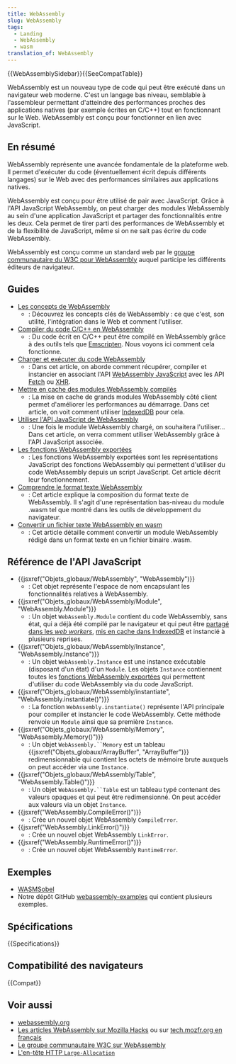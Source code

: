 ```yaml
---
title: WebAssembly
slug: WebAssembly
tags:
  - Landing
  - WebAssembly
  - wasm
translation_of: WebAssembly
---
```


{{WebAssemblySidebar}}{{SeeCompatTable}}

WebAssembly est un nouveau type de code qui peut être exécuté dans un navigateur web moderne. C'est un langage bas niveau, semblable à l'assembleur permettant d'atteindre des performances proches des applications natives (par exemple écrites en C/C++) tout en fonctionnant sur le Web. WebAssembly est conçu pour fonctionner en lien avec JavaScript.

## En résumé

WebAssembly représente une avancée fondamentale de la plateforme web. Il permet d'exécuter du code (éventuellement écrit depuis différents langages) sur le Web avec des performances similaires aux applications natives.

WebAssembly est conçu pour être utilisé de pair avec JavaScript. Grâce à l'API JavaScript WebAssembly, on peut charger des modules WebAssembly au sein d'une application JavaScript et partager des fonctionnalités entre les deux. Cela permet de tirer parti des performances de WebAssembly et de la flexibilité de JavaScript, même si on ne sait pas écrire du code WebAssembly.

WebAssembly est conçu comme un standard web par le [groupe communautaire du W3C pour WebAssembly](https://www.w3.org/community/webassembly/) auquel participe les différents éditeurs de navigateur.

## Guides

- [Les concepts de WebAssembly](/fr/docs/WebAssembly/Concepts)
  - : Découvrez les concepts clés de WebAssembly : ce que c'est, son utilité, l'intégration dans le Web et comment l'utiliser.
- [Compiler du code C/C++ en WebAssembly](/fr/docs/WebAssembly/C_to_wasm)
  - : Du code écrit en C/C++ peut être compilé en WebAssembly grâce à des outils tels que [Emscripten](/fr/docs/Mozilla/Projects/Emscripten). Nous voyons ici comment cela fonctionne.
- [Charger et exécuter du code WebAssembly](/fr/docs/WebAssembly/Loading_and_running)
  - : Dans cet article, on aborde comment récupérer, compiler et instancier en associant l'API [WebAssembly JavaScript](/fr/docs/Web/JavaScript/Reference/Objets_globaux/WebAssembly) avec les API [Fetch](/fr/docs/Web/API/Fetch_API) ou [XHR](/fr/docs/Web/API/XMLHttpRequest).
- [Mettre en cache des modules WebAssembly compilés](/fr/docs/WebAssembly/Caching_modules)
  - : La mise en cache de grands modules WebAssembly côté client permet d'améliorer les performances au démarrage. Dans cet article, on voit comment utiliser [IndexedDB](/fr/docs/Web/API/IndexedDB_API) pour cela.
- [Utiliser l'API JavaScript de WebAssembly](/fr/docs/WebAssembly/Using_the_JavaScript_API)
  - : Une fois le module WebAssembly chargé, on souhaitera l'utiliser… Dans cet article, on verra comment utiliser WebAssembly grâce à l'API JavaScript associée.
- [Les fonctions WebAssembly exportées](/fr/docs/WebAssembly/Exported_functions)
  - : Les fonctions WebAssembly exportées sont les représentations JavaScript des fonctions WebAssembly qui permettent d'utiliser du code WebAssembly depuis un script JavaScript. Cet article décrit leur fonctionnement.
- [Comprendre le format texte WebAssembly](/fr/docs/WebAssembly/Understanding_the_text_format)
  - : Cet article explique la composition du format texte de WebAssembly. Il s'agit d'une représentation bas-niveau du module .wasm tel que montré dans les outils de développement du navigateur.
- [Convertir un fichier texte WebAssembly en wasm](/fr/docs/WebAssembly/Text_format_to_wasm)
  - : Cet article détaille comment convertir un module WebAssembly rédigé dans un format texte en un fichier binaire .wasm.

## Référence de l'API JavaScript

- {{jsxref("Objets_globaux/WebAssembly", "WebAssembly")}}
  - : Cet objet représente l'espace de nom encapsulant les fonctionnalités relatives à WebAssembly.
- {{jsxref("Objets_globaux/WebAssembly/Module", "WebAssembly.Module")}}
  - : Un objet `WebAssembly.Module` contient du code WebAssembly, sans état, qui a déjà été compilé par le navigateur et qui peut être [partagé dans les _web workers_](/fr/docs/Web/API/Worker/postMessage), [mis en cache dans IndexedDB](/fr/docs/WebAssembly/Caching_modules) et instancié à plusieurs reprises.
- {{jsxref("Objets_globaux/WebAssembly/Instance", "WebAssembly.Instance")}}
  - : Un objet `WebAssembly.Instance` est une instance exécutable (disposant d'un état) d'un `Module`. Les objets `Instance` contiennent toutes les [fonctions WebAssembly exportées](/fr/docs/WebAssembly/Exported_functions) qui permettent d'utiliser du code WebAssembly via du code JavaScript.
- {{jsxref("Objets_globaux/WebAssembly/instantiate", "WebAssembly.instantiate()")}}
  - : La fonction `WebAssembly.instantiate()` représente l'API principale pour compiler et instancier le code WebAssembly. Cette méthode renvoie un `Module` ainsi que sa première `Instance`.
- {{jsxref("Objets_globaux/WebAssembly/Memory", "WebAssembly.Memory()")}}
  - : Un objet ` WebAssembly.``Memory ` est un tableau {{jsxref("Objets_globaux/ArrayBuffer", "ArrayBuffer")}} redimensionnable qui contient les octets de mémoire brute auxquels on peut accéder via une `Instance`.
- {{jsxref("Objets_globaux/WebAssembly/Table", "WebAssembly.Table()")}}
  - : Un objet ` WebAssembly.``Table ` est un tableau typé contenant des valeurs opaques et qui peut être redimensionné. On peut accéder aux valeurs via un objet `Instance`.
- {{jsxref("WebAssembly.CompileError()")}}
  - : Crée un nouvel objet WebAssembly `CompileError`.
- {{jsxref("WebAssembly.LinkError()")}}
  - : Crée un nouvel objet WebAssembly `LinkError`.
- {{jsxref("WebAssembly.RuntimeError()")}}
  - : Crée un nouvel objet WebAssembly `RuntimeError`.

## Exemples

- [WASMSobel](https://github.com/JasonWeathersby/WASMSobel)
- Notre dépôt GitHub [webassembly-examples](https://github.com/mdn/webassembly-examples/) qui contient plusieurs exemples.

## Spécifications

{{Specifications}}

## Compatibilité des navigateurs

{{Compat}}

## Voir aussi

- [webassembly.org](http://webassembly.org/)
- [Les articles WebAssembly sur Mozilla Hacks](https://hacks.mozilla.org/category/webassembly/) ou sur [tech.mozfr.org en français](https://tech.mozfr.org/tag/WebAssembly)
- [Le groupe communautaire W3C sur WebAssembly](https://www.w3.org/community/webassembly/)
- [L'en-tête HTTP `Large-Allocation`](/fr/docs/Web/HTTP/Headers/Large-Allocation)
